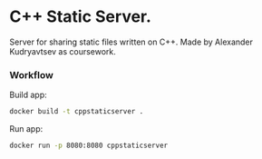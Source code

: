 # C++ Static Server.

Server for sharing static files written on C++. Made by Alexander Kudryavtsev as coursework.

### Workflow

Build app:

```bash
docker build -t cppstaticserver .
```

Run app:

```bash
docker run -p 8080:8080 cppstaticserver
```
